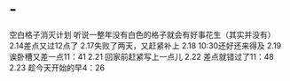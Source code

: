 # - 
空白格子消灭计划
听说一整年没有白色的格子就会有好事花生（其实并没有）
2.14差点又过12点了
2.17失败了两天，又赶紧补上
2.18 10:30还好还来得及
2.19 诶卧槽又差一点11：41
2.21 回家前赶紧写上一点儿
2.22 差点就错过了11：48
2.23 趁今天开始的早4：26
